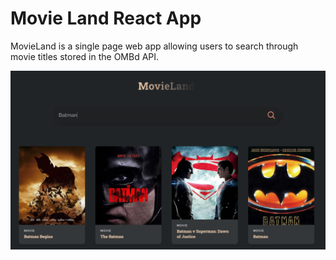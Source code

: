 # Movie Land React App 

MovieLand is a single page web app allowing users to search through movie titles stored in the OMBd API.

![MovieLand Preview](src/assets/images/movie-land.png)
